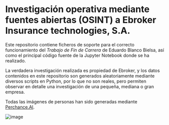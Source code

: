 # Investigación operativa mediante fuentes abiertas (OSINT) a Ebroker Insurance technologies, S.A.

Este repositorio contiene ficheros de soporte para el correcto funcionamiento del _Trabajo de Fin de Carrera_ de Eduardo Blanco Bielsa, así como el principal código fuente de la Jupyter Notebook donde se ha realizado.

La verdadera investigación realizada es propiedad de Ebroker, y los datos contenidos en este repositorio son generados aleatoriamente mediante diversos scripts en Python, por lo que no son reales, pero permiten observar en detalle una investigación de una pequeña, mediana o gran empresa.

Todas las imágenes de personas han sido generadas mediante [Perchance.AI](https://perchance.org/ai-human-generator).

![image](https://github.com/user-attachments/assets/dcf66144-5b84-4144-be16-0de27c75a96e)

